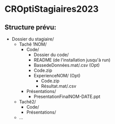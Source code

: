 # CROptiStagiaires2023


## Structure prévu:

* Dossier du stagiaire/
  * Tachê 1NOM/
    * Code/
      * Dossier du code/
       * README (de l'installation jusqu'à run) 
       * BassedeDonnées.mat/.csv (Opt)
       * Code.zip
       * ExperienceNOM/  (Opt)
         *  Code.zip
         *  Résultat.mat/.csv
    * Présentations/
       * PresentationFinalNOM-DATE.ppt
  * Tachê2/
    * Code/
    * Présentations/
  * ...
